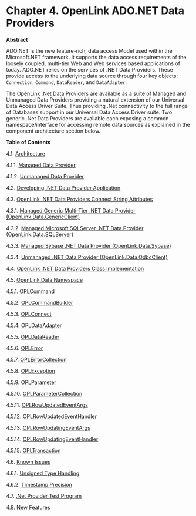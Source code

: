 <div id="mt_dotnet" class="chapter">

<div class="titlepage">

<div>

<div>

# Chapter 4. OpenLink ADO.NET Data Providers

</div>

<div>

<div class="abstract">

**Abstract**

ADO.NET is the new feature-rich, data access Model used within the
Microsoft.NET framework. It supports the data access requirements of the
loosely coupled, multi-tier Web and Web services based applications of
today. ADO.NET relies on the services of .NET Data Providers. These
provide access to the underlying data source through four key objects:
`Connection`, `Command`, `DataReader`, and `DataAdapter`.

The OpenLink .Net Data Providers are available as a suite of Managed and
Unmanaged Data Providers providing a natural extension of our Universal
Data Access Driver Suite. Thus providing .Net connectivity to the full
range of Databases support in our Universal Data Access Driver suite.
Two generic .Net Data Providers are available each exposing a common
namespace/interface for accessing remote data sources as explained in
the component architecture section below.

</div>

</div>

</div>

</div>

<div class="toc">

**Table of Contents**

<span class="section">4.1. [Architecture](mt_dnetarch.html)</span>

<span class="section">4.1.1. [Managed Data
Provider](mt_dnetarch.html#mt_dnetmanage)</span>

<span class="section">4.1.2. [Unmanaged Data
Provider](mt_dnetarch.html#mt_dnetunmanage)</span>

<span class="section">4.2. [Developing .NET Data Provider
Application](mt_dnetdevel.html)</span>

<span class="section">4.3. [OpenLink .NET Data Providers Connect String
Attributes](mt_dnetconnstr.html)</span>

<span class="section">4.3.1. [Managed Generic Multi-Tier .NET Data
Provider
(OpenLink.Data.GenericClient)](mt_dnetconnstr.html#mt_dnetmconnstr_opl)</span>

<span class="section">4.3.2. [Managed Microsoft SQLServer .NET Data
Provider
(OpenLink.Data.SQLServer)](mt_dnetconnstr.html#mt_dnetmconnstr_sqlserver)</span>

<span class="section">4.3.3. [Managed Sybase .NET Data Provider
(OpenLink.Data.Sybase)](mt_dnetconnstr.html#mt_dnetmconnstr_sybase)</span>

<span class="section">4.3.4. [Unmanaged .NET Data Provider
(OpenLink.Data.OdbcClient)](mt_dnetconnstr.html#mt_dnetuconnstr)</span>

<span class="section">4.4. [OpenLink .NET Data Providers Class
Implementation](mt_dnetclasses.html)</span>

<span class="section">4.5. [OpenLink.Data
Namespace](mt_dnetnamespace.html)</span>

<span class="section">4.5.1.
[OPLCommand](mt_dnetnamespace.html#mt_cloplcommand)</span>

<span class="section">4.5.2.
[OPLCommandBuilder](mt_dnetnamespace.html#mt_cloplcommandbuild)</span>

<span class="section">4.5.3.
[OPLConnect](mt_dnetnamespace.html#mt_cloplconnect)</span>

<span class="section">4.5.4.
[OPLDataAdapter](mt_dnetnamespace.html#mt_clopldataadapter)</span>

<span class="section">4.5.5.
[OPLDataReader](mt_dnetnamespace.html#mt_clopldatareader)</span>

<span class="section">4.5.6.
[OPLError](mt_dnetnamespace.html#mt_cloplerror)</span>

<span class="section">4.5.7.
[OPLErrorCollection](mt_dnetnamespace.html#mt_cloplerrorcol)</span>

<span class="section">4.5.8.
[OPLException](mt_dnetnamespace.html#mt_cloplexcept)</span>

<span class="section">4.5.9.
[OPLParameter](mt_dnetnamespace.html#mt_cloplparam)</span>

<span class="section">4.5.10.
[OPLParameterCollection](mt_dnetnamespace.html#mt_cloplparamcol)</span>

<span class="section">4.5.11.
[OPLRowUpdatedEventArgs](mt_dnetnamespace.html#mt_rUpdated)</span>

<span class="section">4.5.12.
[OPLRowUpdatedEventHandler](mt_dnetnamespace.html#mt_rUpdatedHan)</span>

<span class="section">4.5.13.
[OPLRowUpdatingEventArgs](mt_dnetnamespace.html#mt_rUpdating)</span>

<span class="section">4.5.14.
[OPLRowUpdatingEventHandler](mt_dnetnamespace.html#mt_rUpdatingHan)</span>

<span class="section">4.5.15.
[OPLTransaction](mt_dnetnamespace.html#mt_clopltran)</span>

<span class="section">4.6. [Known Issues](mt_dnetissues.html)</span>

<span class="section">4.6.1. [Unsigned Type
Handling](mt_dnetissues.html#mt_dnetunsign)</span>

<span class="section">4.6.2. [Timestamp
Precision](mt_dnetissues.html#mt_dnettimestamp)</span>

<span class="section">4.7. [.Net Provider Test
Program](mt_dnettest.html)</span>

<span class="section">4.8. [New
Features](mt_features_dotnet.html)</span>

</div>

</div>

